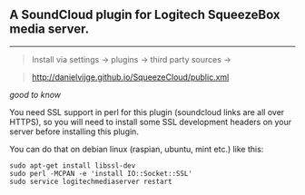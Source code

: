 ## A SoundCloud plugin for Logitech SqueezeBox media server.
----
> Install via settings -> plugins -> third party sources -> 

> http://danielvijge.github.io/SqueezeCloud/public.xml

*good to know*

You need SSL support in perl for this plugin (soundcloud links are all over HTTPS), so you will need to install some SSL development headers on your server before installing this plugin.

You can do that on debian linux (raspian, ubuntu, mint etc.) like this:

	sudo apt-get install libssl-dev
	sudo perl -MCPAN -e 'install IO::Socket::SSL'
	sudo service logitechmediaserver restart

